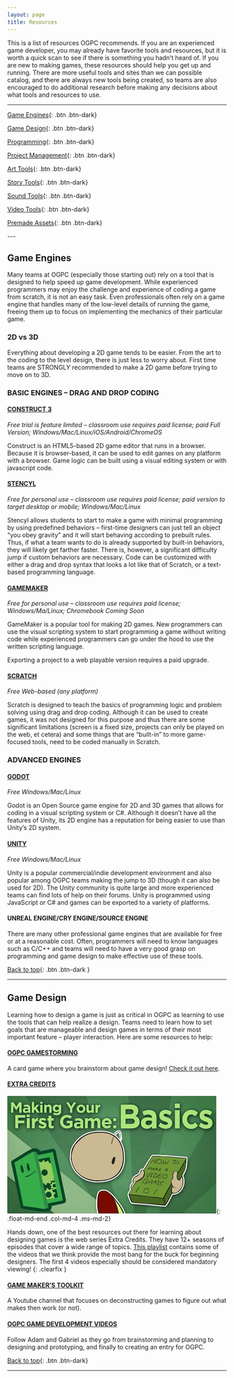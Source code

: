 ```yaml
---
layout: page
title: Resources
---
```


This is a list of resources OGPC recommends. If you are an experienced game developer, you may already have favorite tools and resources, but it is worth a quick scan to see if there is something you hadn’t heard of. If you are new to making games, these resources should help you get up and running. There are more useful tools and sites than we can possible catalog, and there are always new tools being created, so teams are also encouraged to do additional research before making any decisions about what tools and resources to use.

---
<div class="btn-set" id="categories" markdown="1">

[Game Engines](#game-engines){: .btn .btn-dark}

[Game Design](#game-design){: .btn .btn-dark}

[Programming](#programming){: .btn .btn-dark}

[Project Management](#project-management){: .btn .btn-dark}

[Art Tools](#art-tools){: .btn .btn-dark}

[Story Tools](#art-tools){: .btn .btn-dark}

[Sound Tools](#sound-tools){: .btn .btn-dark}

[Video Tools](#video-tools){: .btn .btn-dark}

[Premade Assets](#premade-assets){: .btn .btn-dark}

</div>
---

## Game Engines

Many teams at OGPC (especially those starting out) rely on a tool that is designed to help speed up game development. While experienced programmers may enjoy the challenge and experience of coding a game from scratch, it is not an easy task. Even professionals often rely on a game engine that handles many of the low-level details of running the game, freeing them up to focus on implementing the mechanics of their particular game.

### 2D vs 3D

Everything about developing a 2D game tends to be easier. From the art to the coding to the level design, there is just less to worry about. First time teams are STRONGLY recommended to make a 2D game before trying to move on to 3D.

### BASIC ENGINES – DRAG AND DROP CODING

#### [CONSTRUCT 3](https://www.construct.net/en)

*Free trial is feature limited – classroom use requires paid license; paid Full Version; Windows/Mac/Linux/iOS/Android/ChromeOS*

Construct is an HTML5-based 2D game editor that runs in a browser. Because it is browser-based, it can be used to edit games on any platform with a browser. Game logic can be built using a visual editing system or with javascript code.

#### [STENCYL](http://www.stencyl.com/)

*Free for personal use – classroom use requires paid license; paid version to target desktop or mobile; Windows/Mac/Linux*

Stencyl allows students to start to make a game with minimal programming by using predefined behaviors – first-time designers can just tell an object “you obey gravity” and it will start behaving according to prebuilt rules. Thus, if what a team wants to do is already supported by built-in behaviors, they will likely get farther faster. There is, however, a significant difficulty jump if custom behaviors are necessary. Code can be customized with either a drag and drop syntax that looks a lot like that of Scratch, or a text-based programming language.

#### [GAMEMAKER](https://gamemaker.io/en/gamemaker)

*Free for personal use – classroom use requires paid license; Windows/Ma/Linux; Chromebook Coming Soon*

GameMaker is a popular tool for making 2D games. New programmers can use the visual scripting system to start programming a game without writing code while experienced programmers can go under the hood to use the written scripting language.

Exporting a project to a web playable version requires a paid upgrade.

#### [SCRATCH](https://scratch.mit.edu/)

*Free Web-based (any platform)*

Scratch is designed to teach the basics of programming logic and problem solving using drag and drop coding. Although it can be used to create games, it was not designed for this purpose and thus there are some significant limitations (screen is a fixed size, projects can only be played on the web, et cetera) and some things that are “built-in” to more game-focused tools, need to be coded manually in Scratch.

### ADVANCED ENGINES

#### [GODOT](https://godotengine.org/)

*Free Windows/Mac/Linux*

Godot is an Open Source game engine for 2D and 3D games that allows for coding in a visual scripting system or C#. Although it doesn’t have all the features of Unity, its 2D engine has a reputation for being easier to use than Unity’s 2D system.

#### [UNITY](https://unity.com/)

*Free Windows/Mac/Linux*

Unity is a popular commercial/indie development environment and also popular among OGPC teams making the jump to 3D (though it can also be used for 2D). The Unity community is quite large and more experienced teams can find lots of help on their forums. Unity is programmed using JavaScript or C# and games can be exported to a variety of platforms.

#### UNREAL ENGINE/CRY ENGINE/SOURCE ENGINE

There are many other professional game engines that are available for free or at a reasonable cost. Often, programmers will need to know languages such as C/C++ and teams will need to have a very good grasp on programming and game design to make effective use of these tools.

[Back to top](#categories){: .btn .btn-dark }

---

## Game Design

Learning how to design a game is just as critical in OGPC as learning to use the tools that can help realize a design. Teams need to learn how to set goals that are manageable and design games in terms of their most important feature – player interaction. Here are some resources to help:

#### [OGPC GAMESTORMING](gamestorming)

A card game where you brainstorm about game design! [Check it out here](gamestorming).

#### [EXTRA CREDITS](https://www.youtube.com/user/ExtraCreditz)

![Extra Credits Youtube channel](assets/images/extra-credits.jpg){: .float-md-end .col-md-4 .ms-md-2}

Hands down, one of the best resources out there for learning about designing games is the web series Extra Credits. They have 12+ seasons of episodes that cover a wide range of topics. [This playlist](https://www.youtube.com/playlist?list=PLjCY8StB1MxNkr-T3_ZGQ0o2dx7cWpz1N) contains some of the videos that we think provide the most bang for the buck for beginning designers. The first 4 videos especially should be considered mandatory viewing!
{: .clearfix }

#### [GAME MAKER’S TOOLKIT](https://www.youtube.com/user/McBacon1337/featured)

A Youtube channel that focuses on deconstructing games to figure out what makes then work (or not).

#### [OGPC GAME DEVELOPMENT VIDEOS](https://www.youtube.com/user/McBacon1337/featured)

Follow Adam and Gabriel as they go from brainstorming and planning to designing and prototyping, and finally to creating an entry for OGPC.

[Back to top](#categories){: .btn .btn-dark}

---
